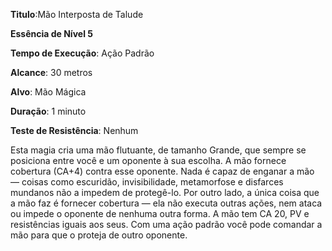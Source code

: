 **Titulo**:Mão Interposta de Talude

**Essência de Nível 5**

**Tempo de Execução**: Ação Padrão

**Alcance**: 30 metros

**Alvo**: Mão Mágica

**Duração**: 1 minuto

**Teste de Resistência**: Nenhum

Esta magia cria uma mão flutuante, de tamanho Grande, que sempre se posiciona entre você e um oponente à sua escolha. 
A mão fornece cobertura (CA+4) contra esse oponente. Nada é capaz de enganar a mão — coisas como escuridão, invisibilidade, metamorfose e disfarces mundanos não a impedem de protegê-lo. 
Por outro lado, a única coisa que a mão faz é fornecer cobertura — ela não executa outras ações, nem ataca ou impede o oponente de nenhuma outra forma.
A mão tem CA 20, PV e resistências iguais aos seus. Com uma ação padrão você pode comandar a mão para que o proteja de outro oponente.